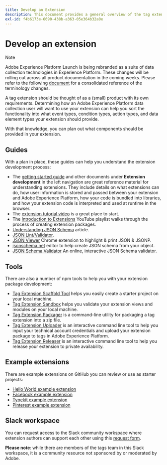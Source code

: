 ```yaml
---
title: Develop an Extension
description: This document provides a general overview of the tag extension development process with links to further documentation for more detailed processes.
exl-id: f4b6173e-6690-438b-a363-05e364b32a0e
---
```

# Develop an extension

>[!NOTE]
>
>Adobe Experience Platform Launch is being rebranded as a suite of data collection technologies in Experience Platform. These changes will be rolling out across all product documentation in the coming weeks. Please refer to the following [document](../../launch-term-updates.md) for a consolidated reference of the terminology changes.

A tag extension should be thought of as a (small) product with its own requirements. Determining how an Adobe Experience Platform data collection user will want to use your extension can help you sort the functionality into what event types, condition types, action types, and data element types your extension should provide.

With that knowledge, you can plan out what components should be provided in your extension.

## Guides

With a plan in place, these guides can help you understand the extension development process:

- The [getting started guide](../getting-started.md) and other documents under **Extension development** in the left navigation are great reference material for understanding extensions. They include details on what extensions can do, how user information is stored and passed between your extension and Adobe Experience Platform, how your code is bundled into libraries, and how your extension code is interpreted and used at runtime in the browser.
- The [extension tutorial video](https://youtu.be/rxjtC9o4rl0) is a great place to start.
- The [Introduction to Extensions](https://www.youtube.com/playlist?list=PLOdw8u2F8CIgynzKrPEwCPuDxzHW1WP5m) YouTube playlist walks through the process of creating extension packages.
- [Understanding JSON Schema](https://spacetelescope.github.io/understanding-json-schema/index.html#) article.
- [JSON Lint/Validator](http://jsonlint.com/).
- [JSON Viewer](https://chrome.google.com/webstore/detail/json-viewer/gbmdgpbipfallnflgajpaliibnhdgobh) Chrome extension to highlight & print JSON & JSONP.
- [jsonschema.net](https://jsonschema.net/#/editor) editor to help create JSON schema from your object.
- [JSON Schema Validator](http://www.jsonschemavalidator.net/) An online, interactive JSON Schema validator.

## Tools

There are also a number of npm tools to help you with your extension package development:

- [Tag Extension Scaffold Tool](https://www.npmjs.com/package/@adobe/reactor-scaffold) helps you easily create a starter project on your local machine.
- [Tag Extension Sandbox](https://www.npmjs.com/package/@adobe/reactor-sandbox) helps you validate your extension views and modules on your local machine.
- [Tag Extension Packager](https://www.npmjs.com/package/@adobe/reactor-packager) is a command-line utility for packaging a tag extension into a zip file.
- [Tag Extension Uploader](https://www.npmjs.com/package/@adobe/reactor-uploader) is an interactive command line tool to help you input your technical account credentials and upload your extension package to tags in Adobe Experience Platform.
- [Tag Extension Releaser](https://www.npmjs.com/package/@adobe/reactor-releaser) is an interactive command line tool to help you release your extension to private availability.

## Example extensions

There are example extensions on GitHub you can review or use as starter projects:

- [Hello World example extension](https://github.com/adobe/reactor-helloworld-extension)
- [Facebook example extension](https://github.com/Adobe-Marketing-Cloud-Activation/extension-facebookpixel)
- [Typekit example extension](https://github.com/jeffchasin/extension-typekit)
- [Pinterest example extension](https://github.com/jeffchasin/extension-pinterest)

## Slack workspace

You can request access to the Slack community workspace where extension authors can support each other using this [request form](http://join.launchdevelopers.chat).

**Please note**: while there are members of the tags team in this Slack workspace, it is a community resource not sponsored by or moderated by Adobe.
